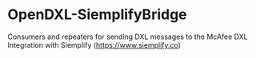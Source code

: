 # OpenDXL-SiemplifyBridge
Consumers and repeaters for sending DXL messages to the McAfee DXL Integration with Siemplify (https://www.siemplify.co)
